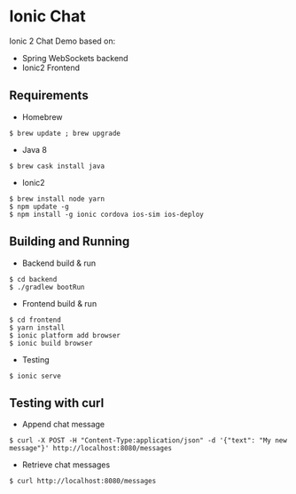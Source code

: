Ionic Chat
==========

Ionic 2 Chat Demo based on:

* Spring WebSockets backend
* Ionic2 Frontend

Requirements
------------

* Homebrew

```
$ brew update ; brew upgrade
```

* Java 8

```
$ brew cask install java
```

* Ionic2

```
$ brew install node yarn
$ npm update -g
$ npm install -g ionic cordova ios-sim ios-deploy
```

Building and Running
--------------------

* Backend build & run

```
$ cd backend
$ ./gradlew bootRun
```

* Frontend build & run

```
$ cd frontend
$ yarn install
$ ionic platform add browser
$ ionic build browser
```

* Testing

```
$ ionic serve
```

Testing with curl
-----------------

* Append chat message

```
$ curl -X POST -H "Content-Type:application/json" -d '{"text": "My new message"}' http://localhost:8080/messages
```

* Retrieve chat messages

```
$ curl http://localhost:8080/messages
```
